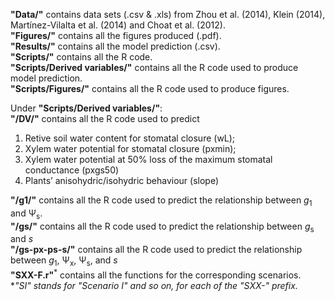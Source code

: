 **"Data/"** contains data sets (.csv & .xls) from Zhou et al. (2014), Klein (2014), Martínez-Vilalta et al. (2014) and Choat et al. (2012).  
**"Figures/"** contains all the figures produced (.pdf).  
**"Results/"** contains all the model prediction (.csv).  
**"Scripts/"** contains all the R code.  
**"Scripts/Derived variables/"** contains all the R code used to produce model prediction.  
**"Scripts/Figures/"** contains all the R code used to produce figures.  
  
Under **"Scripts/Derived variables/"**:  
**"/DV/"** contains all the R code used to predict  
1) Retive soil water content for stomatal closure (wL); 
2) Xylem water potential for stomatal closure (pxmin); 
3) Xylem water potential at 50% loss of the maximum stomatal conductance (pxgs50) 
4) Plants’ anisohydric/isohydric behaviour (slope) 
  
**"/g1/"** contains all the R code used to predict the relationship between *g*<sub>1</sub> and &#936;<sub>s</sub>.  
**"/gs/"** contains all the R code used to predict the relationship between *g*<sub>s</sub> and *s*  
**"/gs-px-ps-s/"** contains all the R code used to predict the relationship between *g*<sub>1</sub>, &#936;<sub>x</sub>, &#936;<sub>s</sub>, and *s*  
**"SXX-F.r"**<sup>*</sup> contains all the functions for the corresponding scenarios.  
**"SI" stands for "Scenario I" and so on, for each of the "SXX-" prefix.*  
